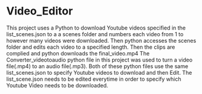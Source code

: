 # Video_Editor
This project uses a Python to download Youtube videos specified in the list_scenes.json to a a scenes folder and numbers each video from 1 to however
many videos were downloaded. Then python accesses the scenes folder and edits each video to a specified length. Then the clips are complied and python downloads 
the final_video.mp4
The Converter_videotoaudio python file in this project was used to turn a video file(.mp4) to an audio file(.mp3).
Both of these python files use the same list_scenes.json to specify Youtube videos to download and then Edit. 
The list_scene.json needs to be edited everytime in order to specify which Youtube Video needs to be downloaded.
